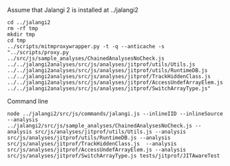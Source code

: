 
Assume that Jalangi 2 is installed at ../jalangi2

    cd ../jalangi2
    rm -rf tmp
    mkdir tmp
    cd tmp
    ../scripts/mitmproxywrapper.py -t -q --anticache -s "../scripts/proxy.py ../src/js/sample_analyses/ChainedAnalysesNoCheck.js ../../jalangi2analyses/src/js/analyses/jitprof/utils/Utils.js ../../jalangi2analyses/src/js/analyses/jitprof/utils/RuntimeDB.js ../../jalangi2analyses/src/js/analyses/jitprof/TrackHiddenClass.js  ../../jalangi2analyses/src/js/analyses/jitprof/AccessUndefArrayElem.js ../../jalangi2analyses/src/js/analyses/jitprof/SwitchArrayType.js"

Command line

    node ../jalangi2/src/js/commands/jalangi.js --inlineIID --inlineSource --analysis ../jalangi2/src/js/sample_analyses/ChainedAnalysesNoCheck.js --analysis src/js/analyses/jitprof/utils/Utils.js --analysis src/js/analyses/jitprof/utils/RuntimeDB.js --analysis src/js/analyses/jitprof/TrackHiddenClass.js  --analysis src/js/analyses/jitprof/AccessUndefArrayElem.js --analysis src/js/analyses/jitprof/SwitchArrayType.js tests/jitprof/JITAwareTest
